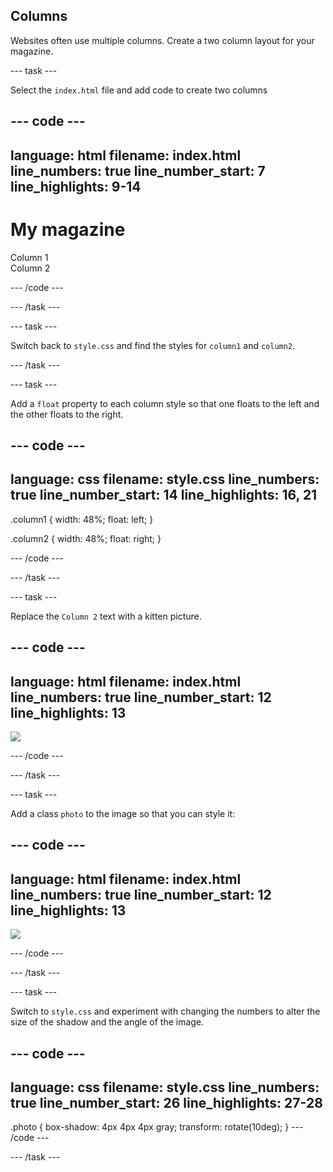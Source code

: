 ## Columns

Websites often use multiple columns. Create a two column layout for your magazine.

--- task ---

Select the `index.html` file and add code to create two columns 

--- code ---
---
language: html
filename: index.html
line_numbers: true
line_number_start: 7
line_highlights: 9-14
---
<body>
<h1>My magazine</h1>
<div class="column1">
Column 1
</div>
<div class="column2">
Column 2
</div>
</body>

--- /code ---

--- /task ---

--- task ---

Switch back to `style.css` and find the styles for `column1` and `column2`.

--- /task ---

--- task ---

Add a `float` property to each column style so that one floats to the left and the other floats to the right.

--- code ---
---
language: css
filename: style.css
line_numbers: true
line_number_start: 14
line_highlights: 16, 21
---
.column1 {
    width: 48%;
	float: left;
}

.column2 {
    width: 48%;
	float: right;
}

--- /code ---

--- /task ---

--- task ---

Replace the `Column 2` text with a kitten picture.

--- code ---
---
language: html
filename: index.html
line_numbers: true
line_number_start: 12
line_highlights: 13
---
<div class="column2">
	<img src="kitten.jpg">
</div>
</body>

--- /code ---

--- /task ---

--- task ---

Add a class `photo` to the image so that you can style it:

--- code ---
---
language: html
filename: index.html
line_numbers: true
line_number_start: 12
line_highlights: 13
---
<div class="column2">
	<img src="kitten.jpg" class="photo">
</div>
</body>

--- /code ---

--- /task ---

--- task ---

Switch to `style.css` and experiment with changing the numbers to alter the size of the shadow and the angle of the image.

--- code ---
---
language: css
filename: style.css
line_numbers: true
line_number_start: 26
line_highlights: 27-28
---
.photo {
    box-shadow: 4px 4px 4px gray;
    transform: rotate(10deg);
}
--- /code ---

--- /task ---

